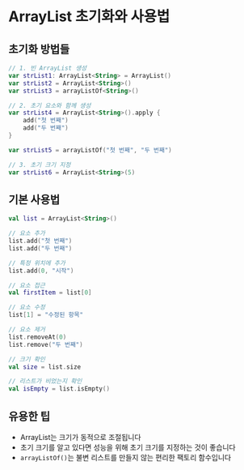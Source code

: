 # ArrayList 초기화와 사용법

## 초기화 방법들

```kotlin
// 1. 빈 ArrayList 생성
var strList1: ArrayList<String> = ArrayList()
var strList2 = ArrayList<String>()
var strList3 = arrayListOf<String>()

// 2. 초기 요소와 함께 생성
var strList4 = ArrayList<String>().apply {
    add("첫 번째")
    add("두 번째")
}

var strList5 = arrayListOf("첫 번째", "두 번째")

// 3. 초기 크기 지정
var strList6 = ArrayList<String>(5)
```

## 기본 사용법

```kotlin
val list = ArrayList<String>()

// 요소 추가
list.add("첫 번째")
list.add("두 번째")

// 특정 위치에 추가
list.add(0, "시작")

// 요소 접근
val firstItem = list[0]

// 요소 수정
list[1] = "수정된 항목"

// 요소 제거
list.removeAt(0)
list.remove("두 번째")

// 크기 확인
val size = list.size

// 리스트가 비었는지 확인
val isEmpty = list.isEmpty()
```

## 유용한 팁
- ArrayList는 크기가 동적으로 조절됩니다
- 초기 크기를 알고 있다면 성능을 위해 초기 크기를 지정하는 것이 좋습니다
- `arrayListOf()`는 불변 리스트를 만들지 않는 편리한 팩토리 함수입니다
